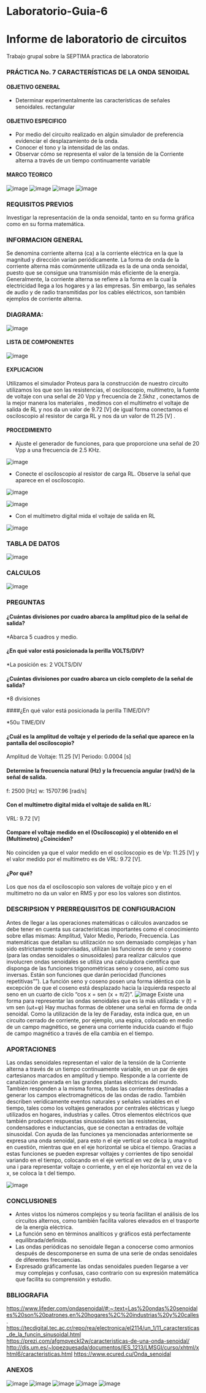 # Laboratorio-Guia-6
# Informe de laboratorio de circuitos
Trabajo grupal sobre la SEPTIMA practica de laboratorio

### PRÁCTICA No. 7 CARACTERÍSTICAS DE LA ONDA SENOIDAL
#### OBJETIVO GENERAL
-	Determinar experimentalmente las características de señales senoidales.
rectangular
#### OBJETIVO ESPECIFICO
-  	Por medio del circuito realizado en algún simulador de preferencia evidenciar el desplazamiento de la onda.
-  	Conocer el tono y la intensidad de las ondas.
-  	Observar cómo se representa el valor de la tensión de la Corriente alterna a través de un tiempo continuamente variable
#### MARCO TEORICO

![image](https://user-images.githubusercontent.com/76060654/109690048-ec2ff500-7b53-11eb-9051-9ab4f17a2f2e.png)
![image](https://user-images.githubusercontent.com/76060654/109690064-f05c1280-7b53-11eb-87d0-4ea761285322.png)
![image](https://user-images.githubusercontent.com/76060654/109690081-f3570300-7b53-11eb-9765-56eb0d584744.png)
![image](https://user-images.githubusercontent.com/76060654/109690087-f520c680-7b53-11eb-8b38-311998da84b0.png)

### REQUISITOS PREVIOS
Investigar la representación de la onda senoidal, tanto en su forma gráfica como en su forma matemática.

### INFORMACION GENERAL
Se denomina corriente alterna (ca) a la corriente eléctrica en la que la magnitud y dirección varían periódicamente. La forma de onda de la corriente alterna más comúnmente utilizada es la de una onda senoidal, puesto que se consigue una transmisión más eficiente de la energía.
Generalmente, la corriente alterna se refiere a la forma en la cual la electricidad llega a los hogares y a las empresas. Sin embargo, las señales de audio y de radio transmitidas por los cables eléctricos, son también ejemplos de corriente alterna.
### DIAGRAMA:

![image](https://user-images.githubusercontent.com/76060654/109690115-fe119800-7b53-11eb-9da6-22dcd4a089f3.png)

#### LISTA DE COMPONENTES

![image](https://user-images.githubusercontent.com/76060654/109690131-036ee280-7b54-11eb-8374-cb0900d41a1d.png)

#### EXPLICACION
Utilizamos el simulador Proteus para la construcción de nuestro circuito utilizamos los que son las resistencias, el osciloscopio, multímetro, la fuente de voltaje con una señal de 20 Vpp y frecuencia de 2.5khz , conectamos de la mejor manera los materiales , medimos con el multímetro el voltaje de salida de RL y nos da un valor de 9.72 [V] de igual forma conectamos el osciloscopio al resistor de carga RL y nos da un valor de 11.25 [V] . 

#### PROCEDIMIENTO
-	Ajuste el generador de funciones, para que proporcione una señal de 20 Vpp a una frecuencia de 2.5 KHz.
	
![image](https://user-images.githubusercontent.com/76060654/109690177-12559500-7b54-11eb-9201-dfa61326e763.png)

-	Conecte el osciloscopio al resistor de carga RL. Observe la señal que aparece en el osciloscopio.
	
![image](https://user-images.githubusercontent.com/76060654/109690204-1bdefd00-7b54-11eb-8d90-4d0ced1c0240.png)

![image](https://user-images.githubusercontent.com/76060654/109690246-26999200-7b54-11eb-8e4e-94d20da5d385.png)

-	Con el multímetro digital mida el voltaje de salida en RL

![image](https://user-images.githubusercontent.com/76060654/109690282-2e593680-7b54-11eb-9528-4a83603171c1.png)


### TABLA DE DATOS

![image](https://user-images.githubusercontent.com/76060654/109690302-344f1780-7b54-11eb-8ed7-bfc061a1240c.png)

### CALCULOS

![image](https://user-images.githubusercontent.com/76060654/109690326-3b762580-7b54-11eb-8803-97a048e71778.png)

### PREGUNTAS	

#### ¿Cuántas divisiones por cuadro abarca la amplitud pico de la señal de salida?

*Abarca 5 cuadros y medio.

#### ¿En qué valor está posicionada la perilla VOLTS/DIV?

*La posición es: 2 VOLTS/DIV

#### ¿Cuántas divisiones por cuadro abarca un ciclo completo de la señal de salida?

*8 divisiones

####¿En qué valor está posicionada la perilla TIME/DIV?

*50u TIME/DIV

#### ¿Cuál es la amplitud de voltaje y el periodo de la señal que aparece en la pantalla del osciloscopio?

Amplitud de Voltaje: 11.25   [V] 
Periodo: 0.0004 [s]

#### Determine la frecuencia natural (Hz) y la frecuencia angular (rad/s) de la señal de salida.

f: 2500 [Hz]
w: 15707.96 [rad/s]

#### Con el multímetro digital mida el voltaje de salida en RL:

VRL: 9.72 [V]

#### Compare el voltaje medido en el (Osciloscopio) y el obtenido en el (Multímetro) ¿Coinciden? 

No coinciden ya que el valor medido en el osciloscopio es de Vp: 11.25 [V] y el valor medido por el multímetro es de VRL: 9.72 [V]. 

#### ¿Por qué?

Los que nos da el osciloscopio son valores de voltaje pico y en el multimetro no da un valor en RMS y por eso los valores son distintos.

### DESCRIPSION Y PRERREQUISITOS DE CONFIGURACION

Antes de llegar a las operaciones matemáticas o cálculos avanzados se debe tener en cuenta sus características importantes como el conocimiento sobre ellas mismas: Amplitud, Valor Medio, Periodo, Frecuencia.
Las matemáticas que detallan su utilización no son demasiado complejas y han sido estrictamente supervisadas, utilizan las funciones de seno y coseno (para las ondas senoidales o sinusoidales) para realizar cálculos que involucren ondas senoidales se utiliza una calculadora científica que disponga de las funciones trigonométricas seno y coseno, así como sus inversas.
Están son funciones que darán periocidad (funciones repetitivas””).
La función seno y coseno posen una forma idéntica con la excepción de que el coseno está desplazado hacia la izquierda respecto al seno en un cuarto de ciclo “cos x = sen (x + π/2)”.
![image](https://user-images.githubusercontent.com/76060654/109690388-4a5cd800-7b54-11eb-8694-4189ee8b45b0.png)
Existe una forma para representar las ondas senoidales que es la más utilizada: v (t) = vm sen (ωt+φ)
Hay muchas formas de obtener una señal en forma de onda senoidal. Como la utilización de la ley de Faraday, esta indica que, en un circuito cerrado de corriente, por ejemplo, una espira, colocado en medio de un campo magnético, se genera una corriente inducida cuando el flujo de campo magnético a través de ella cambia en el tiempo. 

### APORTACIONES

Las ondas senoidales representan el valor de la tensión de la Corriente alterna a través de un tiempo continuamente variable, en un par de ejes cartesianos marcados en amplitud y tiempo. Responde a la corriente de canalización generada en las grandes plantas eléctricas del mundo. También responden a la misma forma, todas las corrientes destinadas a generar los campos electromagnéticos de las ondas de radio.
También describen verídicamente eventos naturales y señales variables en el tiempo, tales como los voltajes generados por centrales eléctricas y luego utilizados en hogares, industrias y calles.
Otros elementos eléctricos que también producen respuestas sinusoidales son las resistencias, condensadores e inductancias, que se conectan a entradas de voltaje sinusoidal.
Con ayuda de las funciones ya mencionadas anteriormente se expresa una onda senoidal, para esto n el eje vertical se coloca la magnitud en cuestión, mientras que en el eje horizontal se ubica el tiempo.
Gracias a estas funciones se pueden expresar voltajes y corrientes de tipo senoidal variando en el tiempo, colocando en el eje vertical en vez de la y, una v o una i para representar voltaje o corriente, y en el eje horizontal en vez de la x, se coloca la t del tiempo.

![image](https://user-images.githubusercontent.com/76060654/109690415-521c7c80-7b54-11eb-8862-36b32cb39e7b.png)


### CONCLUSIONES

- Antes vistos los números complejos y su teoría facilitan el análisis de los circuitos alternos, como también facilita valores elevados en el trasporte de la energía eléctrica.
- La función seno en términos analíticos y gráficos está perfectamente equilibrada/definida. 
- Las ondas periódicas no senoidale llegan a conocerse como armonios después de descomponerse en suma de una serie de ondas senoidales de diferentes frecuencias.
- Expresado gráficamente las ondas senoidales pueden llegarse a ver muy complejas y confusas, caso contrario con su expresión matemática que facilita su comprensión y estudio.

### BBLIOGRAFIA
https://www.lifeder.com/ondasenoidal/#:~:text=Las%20ondas%20senoidales%20son%20patrones,en%20hogares%2C%20industrias%20y%20calles.
https://tecdigital.tec.ac.cr/repo/rea/electronica/el2114/un_1/11_caractersticas_de_la_funcin_sinusoidal.html
https://prezi.com/afgmqveckl2w/caracteristicas-de-una-onda-senoidal/
http://dis.um.es/~lopezquesada/documentos/IES_1213/LMSGI/curso/xhtml/xhtml6/caracteristicas.html
https://www.ecured.cu/Onda_senoidal

### ANEXOS
![image](https://user-images.githubusercontent.com/76060654/109690438-58125d80-7b54-11eb-8430-6083bcb60746.png)
![image](https://user-images.githubusercontent.com/76060654/109690442-59dc2100-7b54-11eb-976f-147caa701b85.png)
![image](https://user-images.githubusercontent.com/76060654/109690450-5b0d4e00-7b54-11eb-8112-b7b267b6c841.png)
![image](https://user-images.githubusercontent.com/76060654/109690454-5cd71180-7b54-11eb-9c40-aa9db69f746e.png)
![image](https://user-images.githubusercontent.com/76060654/109690459-5e083e80-7b54-11eb-865c-cb92ea9924c6.png)
